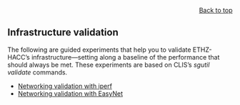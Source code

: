 <div id="readme" class="Box-body readme blob js-code-block-container">
<article class="markdown-body entry-content p-3 p-md-6" itemprop="text">
<p align="right">
<a href="https://github.com/fpgasystems/hacc#readme">Back to top</a>
</p>

# Infrastructure validation

The following are guided experiments that help you to validate ETHZ-HACC’s infrastructure—setting along a baseline of the performance that should always be met. These experiments are based on CLIS’s *sgutil validate* commands.

* [Networking validation with iperf](../validation/iperf/README.md)
* [Networking validation with EasyNet](../validation/easynet/README.md)

